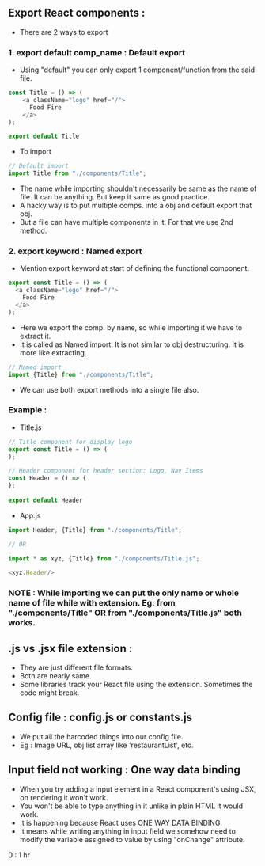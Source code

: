 ## Export React components :

- There are 2 ways to export 

### 1. export default comp_name : Default export

- Using "default" you can only export 1 component/function from the said file.

```js
const Title = () => (
    <a className="logo" href="/">
      Food Fire
    </a>
);

export default Title
```
- To import
```js
// Default import
import Title from "./components/Title";
```
- The name while importing shouldn't necessarily be same as the name of file. It can be anything. But keep it same as good practice.
- A hacky way is to put multiple comps. into a obj and default export that obj.
- But a file can have multiple components in it. For that we use 2nd method.

### 2. export keyword : Named export

- Mention export keyword at start of defining the functional component.
```js
export const Title = () => (
  <a className="logo" href="/">
    Food Fire
  </a>
);
```
- Here we export the comp. by name, so while importing it we have to extract it.
- It is called as Named import. It is not similar to obj destructuring. It is more like extracting.

```js
// Named import
import {Title} from "./components/Title";
```

- We can use both export methods into a single file also.

### Example :

- Title.js
```js
// Title component for display logo
export const Title = () => (
);

// Header component for header section: Logo, Nav Items
const Header = () => {
};
  
export default Header
```

- App.js
```js
import Header, {Title} from "./components/Title";

// OR

import * as xyz, {Title} from "./components/Title.js";

<xyz.Header/>
```

### NOTE : While importing we can put the only name or whole name of file while with extension. Eg: from "./components/Title"  OR  from "./components/Title.js" both works.

## .js vs .jsx file extension :

- They are just different file formats.
- Both are nearly same.
- Some libraries track your React file using the extension. Sometimes the code might break. 

## Config file : config.js or constants.js

- We put all the harcoded things into our config file.
- Eg : Image URL, obj list array like 'restaurantList', etc.

## Input field not working : One way data binding

- When you try adding a input element in a React component's using JSX, on rendering it won't work.
- You won't be able to type anything in it unlike in plain HTML it would work.
- It is happening because React uses ONE WAY DATA BINDING.
- It means while writing anything in input field we somehow need to modify the variable assigned to value by using "onChange" attribute.










0 : 1 hr
